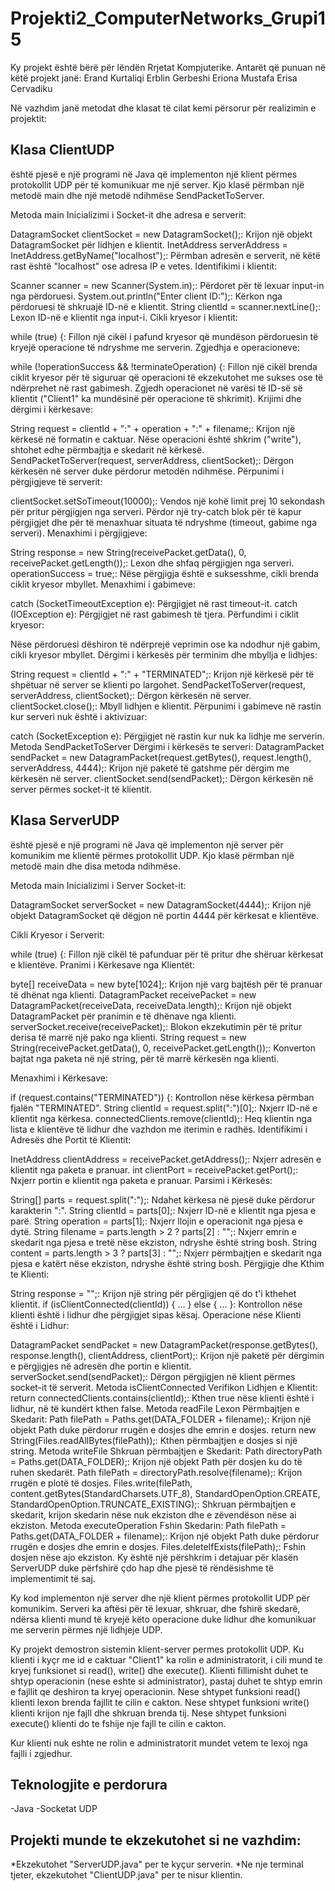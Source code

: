 # Projekti2_ComputerNetworks_Grupi15

Ky projekt është bërë për lëndën Rrjetat Kompjuterike. Antarët që punuan në këtë projekt janë:
Erand Kurtaliqi
Erblin Gerbeshi
Eriona Mustafa
Erisa Cervadiku

Në vazhdim janë metodat dhe klasat të cilat kemi përsorur për realizimin e projektit:

## Klasa ClientUDP
është pjesë e një programi në Java që implementon një klient përmes protokollit UDP për të komunikuar me një server. Kjo klasë përmban një metodë main dhe një metodë ndihmëse SendPacketToServer.

Metoda main
Inicializimi i Socket-it dhe adresa e serverit:

DatagramSocket clientSocket = new DatagramSocket();: Krijon një objekt DatagramSocket për lidhjen e klientit.
InetAddress serverAddress = InetAddress.getByName("localhost");: Përmban adresën e serverit, në këtë rast është "localhost" ose adresa IP e vetes.
Identifikimi i klientit:

Scanner scanner = new Scanner(System.in);: Përdoret për të lexuar input-in nga përdoruesi.
System.out.println("Enter client ID:");: Kërkon nga përdoruesi të shkruajë ID-në e klientit.
String clientId = scanner.nextLine();: Lexon ID-në e klientit nga input-i.
Cikli kryesor i klientit:

while (true) {: Fillon një cikël i pafund kryesor që mundëson përdoruesin të kryejë operacione të ndryshme me serverin.
Zgjedhja e operacioneve:

while (!operationSuccess && !terminateOperation) {: Fillon një cikël brenda ciklit kryesor për të siguruar që operacioni të ekzekutohet me sukses ose të ndërprehet në rast gabimesh.
Zgjedh operacionet në varësi të ID-së së klientit ("Client1" ka mundësinë për operacione të shkrimit).
Krijimi dhe dërgimi i kërkesave:

String request = clientId + ":" + operation + ":" + filename;: Krijon një kërkesë në formatin e caktuar.
Nëse operacioni është shkrim ("write"), shtohet edhe përmbajtja e skedarit në kërkesë.
SendPacketToServer(request, serverAddress, clientSocket);: Dërgon kërkesën në server duke përdorur metodën ndihmëse.
Përpunimi i përgjigjeve të serverit:

clientSocket.setSoTimeout(10000);: Vendos një kohë limit prej 10 sekondash për pritur përgjigjen nga serveri.
Përdor një try-catch blok për të kapur përgjigjet dhe për të menaxhuar situata të ndryshme (timeout, gabime nga serveri).
Menaxhimi i përgjigjeve:

String response = new String(receivePacket.getData(), 0, receivePacket.getLength());: Lexon dhe shfaq përgjigjen nga serveri.
operationSuccess = true;: Nëse përgjigja është e suksesshme, cikli brenda ciklit kryesor mbyllet.
Menaxhimi i gabimeve:

catch (SocketTimeoutException e): Përgjigjet në rast timeout-it.
catch (IOException e): Përgjigjet në rast gabimesh të tjera.
Përfundimi i ciklit kryesor:

Nëse përdoruesi dëshiron të ndërprejë veprimin ose ka ndodhur një gabim, cikli kryesor mbyllet.
Dërgimi i kërkesës për terminim dhe mbyllja e lidhjes:

String request = clientId + ":" + "TERMINATED";: Krijon një kërkesë për të shpëtuar në server se klienti po largohet.
SendPacketToServer(request, serverAddress, clientSocket);: Dërgon kërkesën në server.
clientSocket.close();: Mbyll lidhjen e klientit.
Përpunimi i gabimeve në rastin kur serveri nuk është i aktivizuar:

catch (SocketException e): Përgjigjet në rastin kur nuk ka lidhje me serverin.
Metoda SendPacketToServer
Dërgimi i kërkesës te serveri:
DatagramPacket sendPacket = new DatagramPacket(request.getBytes(), request.length(), serverAddress, 4444);: Krijon një paketë të gatshme për dërgim me kërkesën në server.
clientSocket.send(sendPacket);: Dërgon kërkesën në server përmes socket-it të klientit.


## Klasa ServerUDP
është pjesë e një programi në Java që implementon një server për komunikim me klientë përmes protokollit UDP. Kjo klasë përmban një metodë main dhe disa metoda ndihmëse.

Metoda main
Inicializimi i Server Socket-it:

DatagramSocket serverSocket = new DatagramSocket(4444);: Krijon një objekt DatagramSocket që dëgjon në portin 4444 për kërkesat e klientëve.

Cikli Kryesor i Serverit:

while (true) {: Fillon një cikël të pafunduar për të pritur dhe shëruar kërkesat e klientëve.
Pranimi i Kërkesave nga Klientët:

byte[] receiveData = new byte[1024];: Krijon një varg bajtësh për të pranuar të dhënat nga klienti.
DatagramPacket receivePacket = new DatagramPacket(receiveData, receiveData.length);: Krijon një objekt DatagramPacket për pranimin e të dhënave nga klienti.
serverSocket.receive(receivePacket);: Blokon ekzekutimin për të pritur derisa të marrë një pako nga klienti.
String request = new String(receivePacket.getData(), 0, receivePacket.getLength());: Konverton bajtat nga paketa në një string, për të marrë kërkesën nga klienti.

Menaxhimi i Kërkesave:

if (request.contains("TERMINATED")) {: Kontrollon nëse kërkesa përmban fjalën "TERMINATED".
String clientId = request.split(":")[0];: Nxjerr ID-në e klientit nga kërkesa.
connectedClients.remove(clientId);: Heq klientin nga lista e klientëve të lidhur dhe vazhdon me iterimin e radhës.
Identifikimi i Adresës dhe Portit të Klientit:

InetAddress clientAddress = receivePacket.getAddress();: Nxjerr adresën e klientit nga paketa e pranuar.
int clientPort = receivePacket.getPort();: Nxjerr portin e klientit nga paketa e pranuar.
Parsimi i Kërkesës:

String[] parts = request.split(":");: Ndahet kërkesa në pjesë duke përdorur karakterin ":".
String clientId = parts[0];: Nxjerr ID-në e klientit nga pjesa e parë.
String operation = parts[1];: Nxjerr llojin e operacionit nga pjesa e dytë.
String filename = parts.length > 2 ? parts[2] : "";: Nxjerr emrin e skedarit nga pjesa e tretë nëse ekziston, ndryshe është string bosh.
String content = parts.length > 3 ? parts[3] : "";: Nxjerr përmbajtjen e skedarit nga pjesa e katërt nëse ekziston, ndryshe është string bosh.
Përgjigje dhe Kthim te Klienti:

String response = "";: Krijon një string për përgjigjen që do t'i kthehet klientit.
if (isClientConnected(clientId)) { ... } else { ... }: Kontrollon nëse klienti është i lidhur dhe përgjigjet sipas kësaj.
Operacione nëse Klienti është i Lidhur:

DatagramPacket sendPacket = new DatagramPacket(response.getBytes(), response.length(), clientAddress, clientPort);: Krijon një paketë për dërgimin e përgjigjes në adresën dhe portin e klientit.
serverSocket.send(sendPacket);: Dërgon përgjigjen në klient përmes socket-it të serverit.
Metoda isClientConnected
Verifikon Lidhjen e Klientit:
return connectedClients.contains(clientId);: Kthen true nëse klienti është i lidhur, në të kundërt kthen false.
Metoda readFile
Lexon Përmbajtjen e Skedarit:
Path filePath = Paths.get(DATA_FOLDER + filename);: Krijon një objekt Path duke përdorur rrugën e dosjes dhe emrin e dosjes.
return new String(Files.readAllBytes(filePath));: Kthen përmbajtjen e dosjes si një string.
Metoda writeFile
Shkruan përmbajtjen e Skedarit:
Path directoryPath = Paths.get(DATA_FOLDER);: Krijon një objekt Path për dosjen ku do të ruhen skedarët.
Path filePath = directoryPath.resolve(filename);: Krijon rrugën e plotë të dosjes.
Files.write(filePath, content.getBytes(StandardCharsets.UTF_8), StandardOpenOption.CREATE, StandardOpenOption.TRUNCATE_EXISTING);: Shkruan përmbajtjen e skedarit, krijon skedarin nëse nuk ekziston dhe e zëvendëson nëse ai ekziston.
Metoda executeOperation
Fshin Skedarin:
Path filePath = Paths.get(DATA_FOLDER + filename);: Krijon një objekt Path duke përdorur rrugën e dosjes dhe emrin e dosjes.
Files.deleteIfExists(filePath);: Fshin dosjen nëse ajo ekziston.
Ky është një përshkrim i detajuar për klasën ServerUDP duke përfshirë çdo hap dhe pjesë të rëndësishme të implementimit të saj.

Ky kod implementon një server dhe një klient përmes protokollit UDP për komunikim. Serveri ka aftësi për të lexuar, shkruar, dhe fshirë skedarë, ndërsa klienti mund të kryejë këto operacione duke lidhur dhe komunikuar me serverin përmes një lidhjeje UDP.

Ky projekt demostron sistemin klient-server permes protokollit UDP.
Ku klienti i kyçr me id e caktuar "Client1" ka rolin e administratorit, i cili mund te kryej funksionet si read(), write() dhe execute().
Klienti fillimisht duhet te shtyp operacionin (nese eshte si administrator), 
pastaj duhet te shtyp emrin e fajllit qe deshiron ta kryej operacionin.
Nese shtypet funksioni read() klienti lexon brenda fajllit te cilin e cakton.
Nese shtypet funksioni write() klienti krijon nje fajll dhe shkruan brenda tij.
Nese shtypet funksioni execute() klienti do te fshije nje fajll te cilin e cakton.

Kur klienti nuk eshte ne rolin e administratorit mundet vetem te lexoj nga fajlli i zgjedhur.

## Teknologjite e perdorura
-Java
-Socketat UDP

## Projekti munde te ekzekutohet si ne vazhdim:
*Ekzekutohet "ServerUDP.java" per te kyçur serverin.
*Ne nje terminal tjeter, ekzekutohet "ClientUDP.java" per te nisur klientin.




